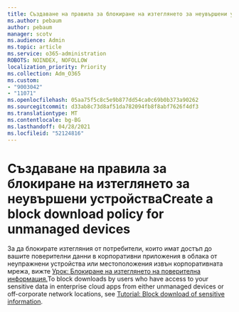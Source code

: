 ```yaml
---
title: Създаване на правила за блокиране на изтеглянето за неувършени устройства
ms.author: pebaum
author: pebaum
manager: scotv
ms.audience: Admin
ms.topic: article
ms.service: o365-administration
ROBOTS: NOINDEX, NOFOLLOW
localization_priority: Priority
ms.collection: Adm_O365
ms.custom:
- "9003042"
- "11071"
ms.openlocfilehash: 05aa75f5c8c5e9b877dd54ca0c69b0b373a90262
ms.sourcegitcommit: d33ab8c73d8af51da782094fb8f8abf7626f4df3
ms.translationtype: MT
ms.contentlocale: bg-BG
ms.lasthandoff: 04/28/2021
ms.locfileid: "52124816"
---
```

# <a name="create-a-block-download-policy-for-unmanaged-devices"></a><span data-ttu-id="f3240-102">Създаване на правила за блокиране на изтеглянето за неувършени устройства</span><span class="sxs-lookup"><span data-stu-id="f3240-102">Create a block download policy for unmanaged devices</span></span>

<span data-ttu-id="f3240-103">За да блокирате изтегляния от потребители, които имат достъп до вашите поверителни данни в корпоративни приложения в облака от неупражнени устройства или местоположения извън корпоративната мрежа, вижте [Урок: Блокиране на изтеглянето на поверителна информация.](https://docs.microsoft.com/cloud-app-security/use-case-proxy-block-session-aad)</span><span class="sxs-lookup"><span data-stu-id="f3240-103">To block downloads by users who have access to your sensitive data in enterprise cloud apps from either unmanaged devices or off-corporate network locations, see [Tutorial: Block download of sensitive information](https://docs.microsoft.com/cloud-app-security/use-case-proxy-block-session-aad).</span></span>



